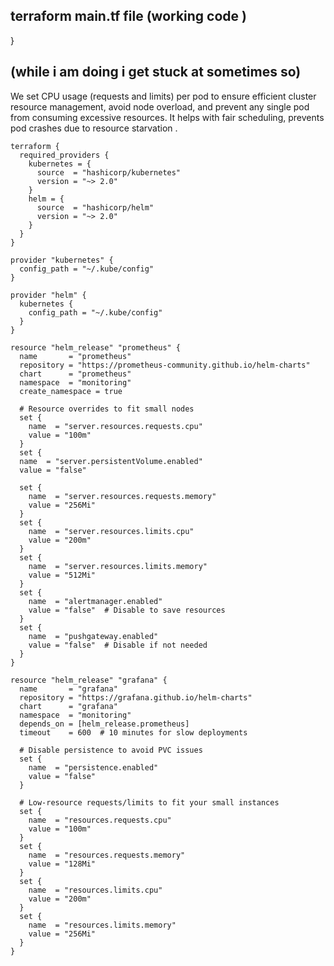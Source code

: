 ## terraform main.tf file (working code )
}
## (while i am doing i get stuck at sometimes so)

We set CPU usage (requests and limits) per pod to ensure efficient cluster resource management, avoid node overload, and prevent any single pod from consuming excessive resources. It helps with fair scheduling, prevents pod crashes due to resource starvation .

```
terraform {
  required_providers {
    kubernetes = {
      source  = "hashicorp/kubernetes"
      version = "~> 2.0"
    }
    helm = {
      source  = "hashicorp/helm"
      version = "~> 2.0"
    }
  }
}

provider "kubernetes" {
  config_path = "~/.kube/config"
}

provider "helm" {
  kubernetes {
    config_path = "~/.kube/config"
  }
}

resource "helm_release" "prometheus" {
  name       = "prometheus"
  repository = "https://prometheus-community.github.io/helm-charts"
  chart      = "prometheus"
  namespace  = "monitoring"
  create_namespace = true

  # Resource overrides to fit small nodes
  set {
    name  = "server.resources.requests.cpu"
    value = "100m"
  }
  set {
  name  = "server.persistentVolume.enabled"
  value = "false"

  set {
    name  = "server.resources.requests.memory"
    value = "256Mi"
  }
  set {
    name  = "server.resources.limits.cpu"
    value = "200m"
  }
  set {
    name  = "server.resources.limits.memory"
    value = "512Mi"
  }
  set {
    name  = "alertmanager.enabled"
    value = "false"  # Disable to save resources
  }
  set {
    name  = "pushgateway.enabled"
    value = "false"  # Disable if not needed
  }
}

resource "helm_release" "grafana" {
  name       = "grafana"
  repository = "https://grafana.github.io/helm-charts"
  chart      = "grafana"
  namespace  = "monitoring"
  depends_on = [helm_release.prometheus]
  timeout    = 600  # 10 minutes for slow deployments

  # Disable persistence to avoid PVC issues
  set {
    name  = "persistence.enabled"
    value = "false"
  }

  # Low-resource requests/limits to fit your small instances
  set {
    name  = "resources.requests.cpu"
    value = "100m"
  }
  set {
    name  = "resources.requests.memory"
    value = "128Mi"
  }
  set {
    name  = "resources.limits.cpu"
    value = "200m"
  }
  set {
    name  = "resources.limits.memory"
    value = "256Mi"
  }
}
```
